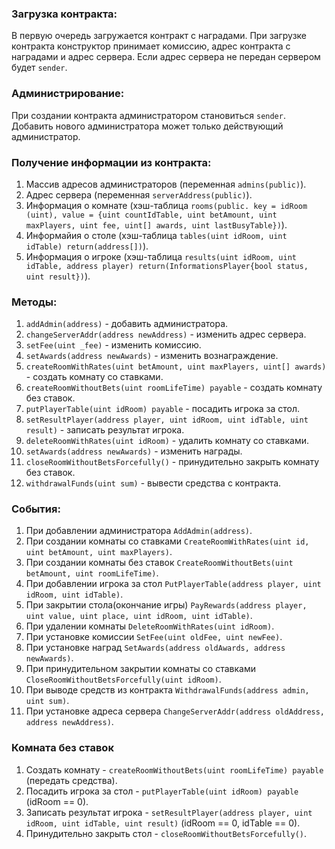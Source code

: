 ### Загрузка контракта:
В первую очередь загружается контракт с наградами.
При загрузке контракта конструктор принимает комиссию, адрес контракта с наградами и адрес сервера. Если адрес сервера не передан сервером будет ```sender```.

### Администрирование:
При создании контракта администратором становиться ```sender```.
Добавить нового администратора может только действующий администратор.

### Получение информации из контракта:
1. Массив адресов администраторов (переменная ```admins(public)```).
2. Адрес сервера (переменная ```serverAddress(public)```).
3. Информация о комнате (хэш-таблица ```rooms(public. key = idRoom (uint), value = {uint countIdTable, uint betAmount, uint maxPlayers, uint fee, uint[] awards, uint lastBusyTable})```).
4. Информайия о столе (хэш-таблица ```tables(uint idRoom, uint idTable) return(address[])```).
5. Информация о игроке (хэш-таблица ```results(uint idRoom, uint idTable, address player) return(InformationsPlayer{bool status, uint result})```).

### Методы:
1. ```addAdmin(address)``` - добавить администратора.
2. ```changeServerAddr(address newAddress)``` - изменить адрес сервера.
3. ```setFee(uint _fee)``` - изменить комиссию.
4. ```setAwards(address newAwards)``` - изменить вознаграждение.
5. ```createRoomWithRates(uint betAmount, uint maxPlayers, uint[] awards)``` - создать комнату со ставками.
6. ```createRoomWithoutBets(uint roomLifeTime) payable``` - создать комнату без ставок.
7. ```putPlayerTable(uint idRoom) payable``` - посадить игрока за стол.
8. ```setResultPlayer(address player, uint idRoom, uint idTable, uint result)``` - записать результат игрока.
9. ```deleteRoomWithRates(uint idRoom)``` - удалить комнату со ставками.
10. ```setAwards(address newAwards)``` - изменить награды.
11. ```closeRoomWithoutBetsForcefully()``` - принудительно закрыть комнату без ставок.
12. ```withdrawalFunds(uint sum)``` - вывести средства с контракта.

### События:
1. При добавлении администратора ```AddAdmin(address)```.
2. При создании комнаты со ставками ```CreateRoomWithRates(uint id, uint betAmount, uint maxPlayers)```.
3. При создании комнаты без ставок ```CreateRoomWithoutBets(uint betAmount, uint roomLifeTime)```.
4. При добавлении игрока за стол ```PutPlayerTable(address player, uint idRoom, uint idTable)```.
5. При закрытии стола(окончание игры) ```PayRewards(address player, uint value, uint place, uint idRoom, uint idTable)```.
6. При удалении комнаты ```DeleteRoomWithRates(uint idRoom)```.
7. При установке комиссии ```SetFee(uint oldFee, uint newFee)```.
8. При установке наград ```SetAwards(address oldAwards, address newAwards)```.
9. При принудительном закрытии комнаты со ставками ```CloseRoomWithoutBetsForcefully(uint idRoom)```.
10. При выводе средств из контракта ```WithdrawalFunds(address admin, uint sum)```.
11. При установке адреса сервера ```ChangeServerAddr(address oldAddress, address newAddress)```.

### Комната без ставок
1. Создать комнату - ```createRoomWithoutBets(uint roomLifeTime) payable``` (передать средства).
2. Посадить игрока за стол - ```putPlayerTable(uint idRoom) payable``` (idRoom == 0).
3. Записать результат игрока - ```setResultPlayer(address player, uint idRoom, uint idTable, uint result)``` (idRoom == 0, idTable == 0).
4. Принудительно закрыть стол - ```closeRoomWithoutBetsForcefully()```.
